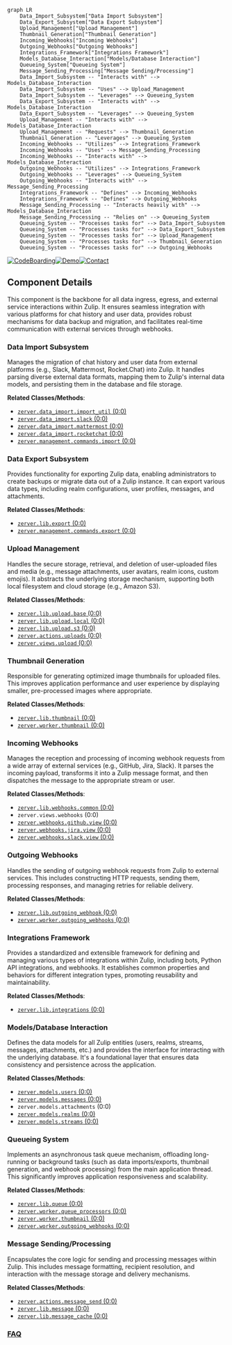 ```mermaid
graph LR
    Data_Import_Subsystem["Data Import Subsystem"]
    Data_Export_Subsystem["Data Export Subsystem"]
    Upload_Management["Upload Management"]
    Thumbnail_Generation["Thumbnail Generation"]
    Incoming_Webhooks["Incoming Webhooks"]
    Outgoing_Webhooks["Outgoing Webhooks"]
    Integrations_Framework["Integrations Framework"]
    Models_Database_Interaction["Models/Database Interaction"]
    Queueing_System["Queueing System"]
    Message_Sending_Processing["Message Sending/Processing"]
    Data_Import_Subsystem -- "Interacts with" --> Models_Database_Interaction
    Data_Import_Subsystem -- "Uses" --> Upload_Management
    Data_Import_Subsystem -- "Leverages" --> Queueing_System
    Data_Export_Subsystem -- "Interacts with" --> Models_Database_Interaction
    Data_Export_Subsystem -- "Leverages" --> Queueing_System
    Upload_Management -- "Interacts with" --> Models_Database_Interaction
    Upload_Management -- "Requests" --> Thumbnail_Generation
    Thumbnail_Generation -- "Leverages" --> Queueing_System
    Incoming_Webhooks -- "Utilizes" --> Integrations_Framework
    Incoming_Webhooks -- "Uses" --> Message_Sending_Processing
    Incoming_Webhooks -- "Interacts with" --> Models_Database_Interaction
    Outgoing_Webhooks -- "Utilizes" --> Integrations_Framework
    Outgoing_Webhooks -- "Leverages" --> Queueing_System
    Outgoing_Webhooks -- "Interacts with" --> Message_Sending_Processing
    Integrations_Framework -- "Defines" --> Incoming_Webhooks
    Integrations_Framework -- "Defines" --> Outgoing_Webhooks
    Message_Sending_Processing -- "Interacts heavily with" --> Models_Database_Interaction
    Message_Sending_Processing -- "Relies on" --> Queueing_System
    Queueing_System -- "Processes tasks for" --> Data_Import_Subsystem
    Queueing_System -- "Processes tasks for" --> Data_Export_Subsystem
    Queueing_System -- "Processes tasks for" --> Upload_Management
    Queueing_System -- "Processes tasks for" --> Thumbnail_Generation
    Queueing_System -- "Processes tasks for" --> Outgoing_Webhooks
```
[![CodeBoarding](https://img.shields.io/badge/Generated%20by-CodeBoarding-9cf?style=flat-square)](https://github.com/CodeBoarding/CodeBoarding)[![Demo](https://img.shields.io/badge/Try%20our-Demo-blue?style=flat-square)](https://www.codeboarding.org/demo)[![Contact](https://img.shields.io/badge/Contact%20us%20-%20contact@codeboarding.org-lightgrey?style=flat-square)](mailto:contact@codeboarding.org)

## Component Details

This component is the backbone for all data ingress, egress, and external service interactions within Zulip. It ensures seamless integration with various platforms for chat history and user data, provides robust mechanisms for data backup and migration, and facilitates real-time communication with external services through webhooks.

### Data Import Subsystem
Manages the migration of chat history and user data from external platforms (e.g., Slack, Mattermost, Rocket.Chat) into Zulip. It handles parsing diverse external data formats, mapping them to Zulip's internal data models, and persisting them in the database and file storage.


**Related Classes/Methods**:

- <a href="https://github.com/zulip/zulip/blob/master/zerver/data_import/import_util.py#L0-L0" target="_blank" rel="noopener noreferrer">`zerver.data_import.import_util` (0:0)</a>
- <a href="https://github.com/zulip/zulip/blob/master/zerver/data_import/slack.py#L0-L0" target="_blank" rel="noopener noreferrer">`zerver.data_import.slack` (0:0)</a>
- <a href="https://github.com/zulip/zulip/blob/master/zerver/data_import/mattermost.py#L0-L0" target="_blank" rel="noopener noreferrer">`zerver.data_import.mattermost` (0:0)</a>
- <a href="https://github.com/zulip/zulip/blob/master/zerver/data_import/rocketchat.py#L0-L0" target="_blank" rel="noopener noreferrer">`zerver.data_import.rocketchat` (0:0)</a>
- <a href="https://github.com/zulip/zulip/blob/master/zerver/management/commands/import.py#L0-L0" target="_blank" rel="noopener noreferrer">`zerver.management.commands.import` (0:0)</a>


### Data Export Subsystem
Provides functionality for exporting Zulip data, enabling administrators to create backups or migrate data out of a Zulip instance. It can export various data types, including realm configurations, user profiles, messages, and attachments.


**Related Classes/Methods**:

- <a href="https://github.com/zulip/zulip/blob/master/zerver/lib/export.py#L0-L0" target="_blank" rel="noopener noreferrer">`zerver.lib.export` (0:0)</a>
- <a href="https://github.com/zulip/zulip/blob/master/zerver/management/commands/export.py#L0-L0" target="_blank" rel="noopener noreferrer">`zerver.management.commands.export` (0:0)</a>


### Upload Management
Handles the secure storage, retrieval, and deletion of user-uploaded files and media (e.g., message attachments, user avatars, realm icons, custom emojis). It abstracts the underlying storage mechanism, supporting both local filesystem and cloud storage (e.g., Amazon S3).


**Related Classes/Methods**:

- <a href="https://github.com/zulip/zulip/blob/master/zerver/lib/upload/base.py#L0-L0" target="_blank" rel="noopener noreferrer">`zerver.lib.upload.base` (0:0)</a>
- <a href="https://github.com/zulip/zulip/blob/master/zerver/lib/upload/local.py#L0-L0" target="_blank" rel="noopener noreferrer">`zerver.lib.upload.local` (0:0)</a>
- <a href="https://github.com/zulip/zulip/blob/master/zerver/lib/upload/s3.py#L0-L0" target="_blank" rel="noopener noreferrer">`zerver.lib.upload.s3` (0:0)</a>
- <a href="https://github.com/zulip/zulip/blob/master/zerver/actions/uploads.py#L0-L0" target="_blank" rel="noopener noreferrer">`zerver.actions.uploads` (0:0)</a>
- <a href="https://github.com/zulip/zulip/blob/master/zerver/views/upload.py#L0-L0" target="_blank" rel="noopener noreferrer">`zerver.views.upload` (0:0)</a>


### Thumbnail Generation
Responsible for generating optimized image thumbnails for uploaded files. This improves application performance and user experience by displaying smaller, pre-processed images where appropriate.


**Related Classes/Methods**:

- <a href="https://github.com/zulip/zulip/blob/master/zerver/lib/thumbnail.py#L0-L0" target="_blank" rel="noopener noreferrer">`zerver.lib.thumbnail` (0:0)</a>
- <a href="https://github.com/zulip/zulip/blob/master/zerver/worker/thumbnail.py#L0-L0" target="_blank" rel="noopener noreferrer">`zerver.worker.thumbnail` (0:0)</a>


### Incoming Webhooks
Manages the reception and processing of incoming webhook requests from a wide array of external services (e.g., GitHub, Jira, Slack). It parses the incoming payload, transforms it into a Zulip message format, and then dispatches the message to the appropriate stream or user.


**Related Classes/Methods**:

- <a href="https://github.com/zulip/zulip/blob/master/zerver/lib/webhooks/common.py#L0-L0" target="_blank" rel="noopener noreferrer">`zerver.lib.webhooks.common` (0:0)</a>
- `zerver.views.webhooks` (0:0)
- <a href="https://github.com/zulip/zulip/blob/master/zerver/webhooks/github/view.py#L0-L0" target="_blank" rel="noopener noreferrer">`zerver.webhooks.github.view` (0:0)</a>
- <a href="https://github.com/zulip/zulip/blob/master/zerver/webhooks/jira/view.py#L0-L0" target="_blank" rel="noopener noreferrer">`zerver.webhooks.jira.view` (0:0)</a>
- <a href="https://github.com/zulip/zulip/blob/master/zerver/webhooks/slack/view.py#L0-L0" target="_blank" rel="noopener noreferrer">`zerver.webhooks.slack.view` (0:0)</a>


### Outgoing Webhooks
Handles the sending of outgoing webhook requests from Zulip to external services. This includes constructing HTTP requests, sending them, processing responses, and managing retries for reliable delivery.


**Related Classes/Methods**:

- <a href="https://github.com/zulip/zulip/blob/master/zerver/lib/outgoing_webhook.py#L0-L0" target="_blank" rel="noopener noreferrer">`zerver.lib.outgoing_webhook` (0:0)</a>
- <a href="https://github.com/zulip/zulip/blob/master/zerver/worker/outgoing_webhooks.py#L0-L0" target="_blank" rel="noopener noreferrer">`zerver.worker.outgoing_webhooks` (0:0)</a>


### Integrations Framework
Provides a standardized and extensible framework for defining and managing various types of integrations within Zulip, including bots, Python API integrations, and webhooks. It establishes common properties and behaviors for different integration types, promoting reusability and maintainability.


**Related Classes/Methods**:

- <a href="https://github.com/zulip/zulip/blob/master/zerver/lib/integrations.py#L0-L0" target="_blank" rel="noopener noreferrer">`zerver.lib.integrations` (0:0)</a>


### Models/Database Interaction
Defines the data models for all Zulip entities (users, realms, streams, messages, attachments, etc.) and provides the interface for interacting with the underlying database. It's a foundational layer that ensures data consistency and persistence across the application.


**Related Classes/Methods**:

- <a href="https://github.com/zulip/zulip/blob/master/zerver/models/users.py#L0-L0" target="_blank" rel="noopener noreferrer">`zerver.models.users` (0:0)</a>
- <a href="https://github.com/zulip/zulip/blob/master/zerver/models/messages.py#L0-L0" target="_blank" rel="noopener noreferrer">`zerver.models.messages` (0:0)</a>
- `zerver.models.attachments` (0:0)
- <a href="https://github.com/zulip/zulip/blob/master/zerver/models/realms.py#L0-L0" target="_blank" rel="noopener noreferrer">`zerver.models.realms` (0:0)</a>
- <a href="https://github.com/zulip/zulip/blob/master/zerver/models/streams.py#L0-L0" target="_blank" rel="noopener noreferrer">`zerver.models.streams` (0:0)</a>


### Queueing System
Implements an asynchronous task queue mechanism, offloading long-running or background tasks (such as data imports/exports, thumbnail generation, and webhook processing) from the main application thread. This significantly improves application responsiveness and scalability.


**Related Classes/Methods**:

- <a href="https://github.com/zulip/zulip/blob/master/zerver/lib/queue.py#L0-L0" target="_blank" rel="noopener noreferrer">`zerver.lib.queue` (0:0)</a>
- <a href="https://github.com/zulip/zulip/blob/master/zerver/worker/queue_processors.py#L0-L0" target="_blank" rel="noopener noreferrer">`zerver.worker.queue_processors` (0:0)</a>
- <a href="https://github.com/zulip/zulip/blob/master/zerver/worker/thumbnail.py#L0-L0" target="_blank" rel="noopener noreferrer">`zerver.worker.thumbnail` (0:0)</a>
- <a href="https://github.com/zulip/zulip/blob/master/zerver/worker/outgoing_webhooks.py#L0-L0" target="_blank" rel="noopener noreferrer">`zerver.worker.outgoing_webhooks` (0:0)</a>


### Message Sending/Processing
Encapsulates the core logic for sending and processing messages within Zulip. This includes message formatting, recipient resolution, and interaction with the message storage and delivery mechanisms.


**Related Classes/Methods**:

- <a href="https://github.com/zulip/zulip/blob/master/zerver/actions/message_send.py#L0-L0" target="_blank" rel="noopener noreferrer">`zerver.actions.message_send` (0:0)</a>
- <a href="https://github.com/zulip/zulip/blob/master/zerver/lib/message.py#L0-L0" target="_blank" rel="noopener noreferrer">`zerver.lib.message` (0:0)</a>
- <a href="https://github.com/zulip/zulip/blob/master/zerver/lib/message_cache.py#L0-L0" target="_blank" rel="noopener noreferrer">`zerver.lib.message_cache` (0:0)</a>




### [FAQ](https://github.com/CodeBoarding/GeneratedOnBoardings/tree/main?tab=readme-ov-file#faq)